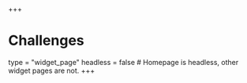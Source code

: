 +++
# Challenges
type = "widget_page"
headless = false  # Homepage is headless, other widget pages are not.
+++
